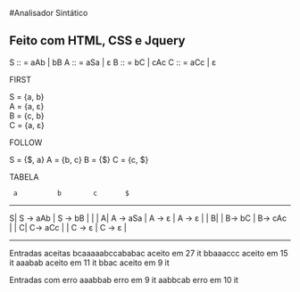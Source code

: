 #Analisador Sintático 

## Feito com HTML, CSS e Jquery

S :: = aAb | bB
A :: = aSa | ε
B :: = bC  | cAc
C :: = aCc | ε


FIRST                 

S = {a, b}          
A = {a, ε}          
B = {c, b}          
C = {a, ε}          

FOLLOW

S = {$, a}
A = {b, c}
B = {$}
C = {c, $}

TABELA

     a          b        c       $
_________________________________________
S| S -> aAb | S -> bB |         |        |
A| A -> aSa | A -> ε  | A -> ε  |        |
B|          | B-> bC  | B-> cAc |        | 
C| C-> aCc  |         | C -> ε  | C -> ε |
_________________________________________

Entradas aceitas
bcaaaaabccababac aceito em 27 it
bbaaaccc aceito em 15 it
aaabab aceito em 11 it
bbac aceito em 9 it

Entradas com erro
aaabbab erro em 9 it
aabbcab erro em 10 it
